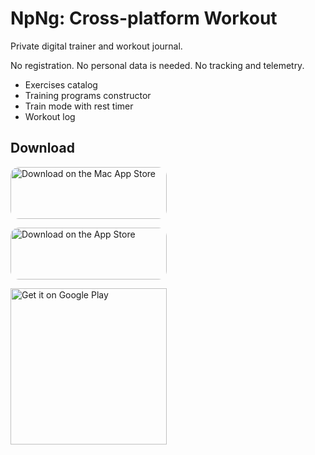 # NpNg: Cross-platform Workout
Private digital trainer and workout journal.

No registration. No personal data is needed. No tracking and telemetry.

- Exercises catalog
- Training programs constructor
- Train mode with rest timer
- Workout log
  
## Download

<a href="https://apps.apple.com/us/app/no-pain-no-gain/id1580584449?itsct=apps_box_badge&amp;itscg=30200" style="display: inline-block; overflow: hidden; border-top-left-radius: 13px; border-top-right-radius: 13px; border-bottom-right-radius: 13px; border-bottom-left-radius: 13px; width: 250px; height: 83px;"><img src="https://tools.applemediaservices.com/api/badges/download-on-the-mac-app-store/black/en-us?size=250x83&amp;releaseDate=1628553600&h=993d3ac151a82f0cafe5d85bc880b5d7" alt="Download on the Mac App Store" style="border-top-left-radius: 13px; border-top-right-radius: 13px; border-bottom-right-radius: 13px; border-bottom-left-radius: 13px; width: 250px; height: 83px;"></a>

<a href="https://apps.apple.com/us/app/no-pain-no-gain/id1580584449?itsct=apps_box_badge&amp;itscg=30200" style="display: inline-block; overflow: hidden; border-top-left-radius: 13px; border-top-right-radius: 13px; border-bottom-right-radius: 13px; border-bottom-left-radius: 13px; width: 250px; height: 83px;"><img src="https://tools.applemediaservices.com/api/badges/download-on-the-app-store/black/en-us?size=250x83&amp;releaseDate=1628553600&h=9fe675414fa4d50ce298fc80da620207" alt="Download on the App Store" style="border-top-left-radius: 13px; border-top-right-radius: 13px; border-bottom-right-radius: 13px; border-bottom-left-radius: 13px; width: 250px; height: 83px;"></a>

<a href='https://play.google.com/store/apps/details?id=pro.filonov.npng&pcampaignid=pcampaignidMKT-Other-global-all-co-prtnr-py-PartBadge-Mar2515-1' style="display: inline-block; overflow: hidden; width: 250px;"><img alt='Get it on Google Play' src='https://play.google.com/intl/en_us/badges/static/images/badges/en_badge_web_generic.png' style="width: 250px;"/></a>